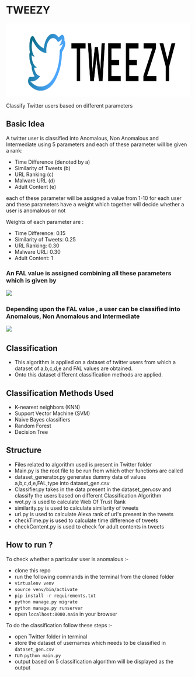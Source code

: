 # TWEEZY
<img src="main/static/main/icon-left-font.png" width = "700" height= "200">
<br>

Classify Twitter users based on different parameters

## Basic Idea
A twitter user is classified into Anomalous, Non Anomalous and Intermediate using 5 parameters and each of these parameter will be given a rank:
- Time Difference (denoted by a)
- Similarity of Tweets (b)
- URL Ranking (c)
- Malware URL (d)
- Adult Content (e)


each of these parameter will be assigned a value from 1-10 for each user and these parameters have a weight which together will decide whether a user is anomalous or not

Weights of each parameter are :
- Time Difference: 0.15
- Similarity of Tweets: 0.25
- URL Ranking: 0.30
- Malware URL: 0.30
- Adult Content: 1

### An FAL value is assigned combining all these parameters which is given by 
![](https://ieeexplore.ieee.org/mediastore_new/IEEE/content/media/8123903/8203898/8204141/8204141-alg-1-source-small.gif)

### Depending upon the FAL value , a user can be classified into Anomalous, Non Anomalous and Intermediate
![](https://ieeexplore.ieee.org/mediastore_new/IEEE/content/media/8123903/8203898/8204141/8204141-table-1-source-small.gif)


## Classification
- This algorithm is applied on a dataset of twitter users from which a dataset of a,b,c,d,e and FAL values are obtained.
- Onto this dataset different classification methods are applied.

## Classification Methods Used
- K-nearest neighbors (KNN)
- Support Vector Machine (SVM)
- Naive Bayes classifiers
- Random Forest
- Decision Tree

## Structure
* Files related to algorithm used is present in Twitter folder
* Main.py is the root file to be run from which other functions are called
* dataset_generator.py generates dummy data of values a,b,c,d,e,FAL,type into dataset_gen.csv 
* Classifier.py takes in the data present in the dataset_gen.csv and classify the users based on different Classification Algorithm
* wot.py is used to calculate Web Of Trust Rank
* similarity.py is used to calculate similarity of tweets
* url.py is used to calculate Alexa rank of url's present in the tweets
* checkTime.py is used to calculate time difference of tweets
* checkContent.py is used to check for adult contents in tweets

## How to run ?
To check whether a particular user is anomalous :-
- clone this repo
- run the following commands in the terminal from the cloned folder
- `virtualenv venv`
- `source venv/bin/activate`
- `pip install -r requirements.txt`
- `python manage.py migrate`
- `python manage.py runserver`
- open `localhost:8000.main` in your browser

To do the classification follow these steps :-
- open Twitter folder in terminal
- store the dataset of usernames which needs to be classified in  `dataset_gen.csv`
- run `python main.py`
- output based on 5 classification algorithm will be displayed as the output

